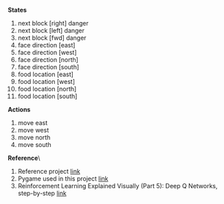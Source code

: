 **States**
1. next block [right] danger
2. next block [left]  danger 
3. next block [fwd]   danger 
4. face direction [east]
5. face direction [west]
6. face direction [north]
7. face direction [south]
8. food location [east]
9. food location [west]
10. food location [north] 
11. food location [south]

**Actions**
1. move east
2. move west
3. move north
4. move south

**Reference**\
1. Reference project [link](https://github.com/vedantgoswami/SnakeGameAI)
2. Pygame used in this project [link](https://github.com/vedantgoswami/SnakeGameAI/blob/main/snake_game.py)
3. Reinforcement Learning Explained Visually (Part 5): Deep Q Networks, step-by-step [link](https://towardsdatascience.com/reinforcement-learning-explained-visually-part-5-deep-q-networks-step-by-step-5a5317197f4b)